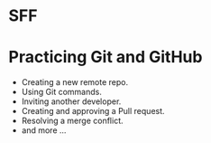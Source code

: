 # SFF
# Practicing Git and GitHub
- Creating a new remote repo.
- Using Git commands.
- Inviting another developer.
- Creating and approving a Pull request.
- Resolving a merge conflict.
- and more ...
